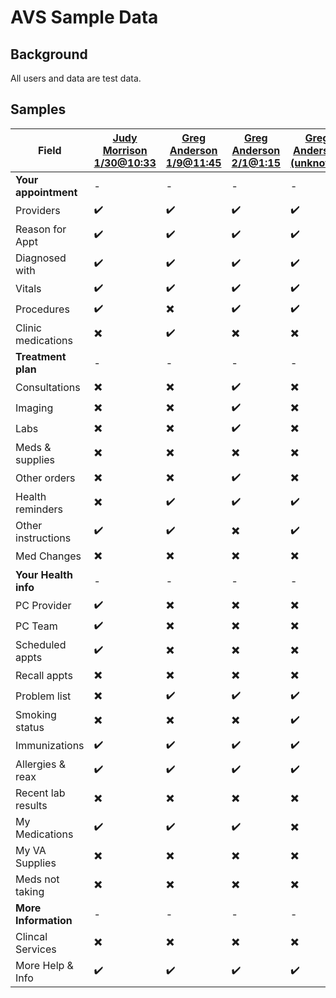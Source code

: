 # AVS Sample Data

## Background

All users and data are test data.

## Samples

| Field                | [Judy Morrison 1/30@10:33](https://staging.va.gov/my-health/medical-records/summaries-and-notes/visit-summary/64A8CA1B63211D47FA17066559073111) | [Greg Anderson 1/9@11:45 ](https://staging.va.gov/my-health/medical-records/summaries-and-notes/visit-summary/19EB9013C2AEFF364817048225063901) | [Greg Anderson 2/1@1:15 ](https://staging.va.gov/my-health/medical-records/summaries-and-notes/visit-summary/CDAA69AA6CDEDC1A1117068177651281) | [Greg Anderson (unknown) ](https://staging.va.gov/my-health/medical-records/summaries-and-notes/visit-summary/D42423281185CAB92217071663807494)
| -------------------- | -- | -- | -- | -- |
| **Your appointment** | -  |  - |  - |  - |
| Providers            | ✔️ | ✔️ | ✔️ | ✔️ |
| Reason for Appt      | ✔️ | ✔️ | ✔️ | ✔️ |
| Diagnosed with       | ✔️ | ✔️ | ✔️ | ✔️ |
| Vitals               | ✔️ | ✔️ | ✔️ | ✔️ |
| Procedures           | ✔️ | ✖️ | ✔️ | ✔️ |
| Clinic medications   | ✖️ | ✔️ | ✖️ | ✖️ |
| **Treatment plan**   | -  |  - |  - |  - |
| Consultations        | ✖️ | ✖️ | ✔️ | ✖️ |
| Imaging              | ✖️ | ✖️ | ✔️ | ✖️ |
| Labs                 | ✖️ | ✖️ | ✔️ | ✖️ |
| Meds & supplies      | ✖️ | ✖️ | ✖️ | ✖️ |
| Other orders         | ✖️ | ✖️ | ✔️ | ✖️ |
| Health reminders     | ✖️ | ✔️ | ✔️ | ✔️ |
| Other instructions   | ✔️ | ✔️ | ✖️ | ✔️ |
| Med Changes          | ✖️ | ✖️ | ✖️ | ✖️ |
| **Your Health info** | -  |  - |  - |  - |
| PC Provider          | ✔️ | ✖️ | ✖️ | ✖️ |
| PC Team              | ✔️ | ✖️ | ✖️ | ✖️ |
| Scheduled appts      | ✔️ | ✖️ | ✖️ | ✖️ |
| Recall appts         | ✖️ | ✖️ | ✖️ | ✖️ |
| Problem list         | ✖️ | ✔️ | ✔️ | ✔️ |
| Smoking status       | ✖️ | ✖️ | ✖️ | ✔️ |
| Immunizations        | ✔️ | ✔️ | ✔️ | ✔️ |
| Allergies & reax     | ✔️ | ✔️ | ✔️ | ✔️ |
| Recent lab results   | ✖️ | ✖️ | ✖️ | ✖️ |
| My Medications       | ✔️ | ✔️ | ✔️ | ✖️ |
| My VA Supplies       | ✖️ | ✖️ | ✖️ | ✖️ |
| Meds not taking      | ✖️ | ✖️ | ✖️ | ✖️ |
| **More Information** | -  |  - |  - |  - |
| Clincal Services     | ✖️ | ✖️ | ✖️ | ✖️ |
| More Help & Info     | ✔️ | ✔️ | ✔️ | ✔️ |
